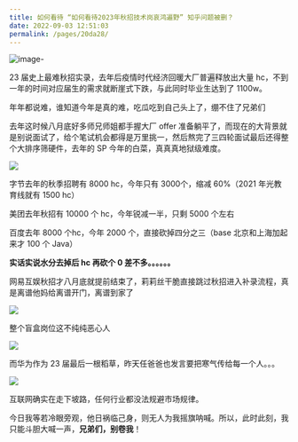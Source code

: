 ```yaml
---
title: 如何看待 “如何看待2023年秋招技术岗哀鸿遍野” 知乎问题被删？
date: 2022-09-03 12:51:03
permalink: /pages/20da28/
---
```

![image-](https://cs-wiki.oss-cn-shanghai.aliyuncs.com/img/image-20220903125125942.png)

23 届史上最难秋招实录，去年后疫情时代经济回暖大厂普遍释放出大量 hc，不到一年的时间对应届生的需求就断崖式下跌，与此同时毕业生达到了 1100w。


年年都说难，谁知道今年是真的难，吃瓜吃到自己头上了，绷不住了兄弟们



去年这时候八月底好多师兄师姐都手握大厂 offer 准备躺平了，而现在的大背景就是别说面试了，给个笔试机会都得是万里挑一，然后熬完了三四轮面试最后还得整个大排序筛硬件，去年的 SP 今年的白菜，真真真地狱级难度。

![](https://cs-wiki.oss-cn-shanghai.aliyuncs.com/img/image-20220903125139667.png)


字节去年的秋季招聘有 8000 hc，今年只有 3000个，缩减 60%（2021 年光教育线就有 1500 hc）

美团去年秋招有 10000 个 hc，今年锐减一半，只剩 5000 个左右 

百度去年 8000 个hc，今年 2000 个，直接砍掉四分之三（base 北京和上海加起来才 100 个 Java）

**实话实说水分去掉后 hc 再砍个 0 差不多。。。。。。**

网易互娱秋招才八月底就提前结束了，莉莉丝干脆直接跳过秋招进入补录流程，真是离谱他妈给离谱开门，离谱到家了

![](https://cs-wiki.oss-cn-shanghai.aliyuncs.com/img/image-20220903125149147.png)

整个盲盒岗位这不纯纯恶心人

![](https://cs-wiki.oss-cn-shanghai.aliyuncs.com/img/image-20220903125200246.png)


而华为作为 23 届最后一根稻草，昨天任爸爸也发言要把寒气传给每一个人。。。

![](https://cs-wiki.oss-cn-shanghai.aliyuncs.com/img/image-20220903125214031.png)

互联网确实在走下坡路，任何行业都没法规避市场规律。

今日我等若冷眼旁观，他日祸临己身，则无人为我摇旗呐喊。所以，此时此刻，我只能斗胆大喊一声，**兄弟们，别卷我**！
